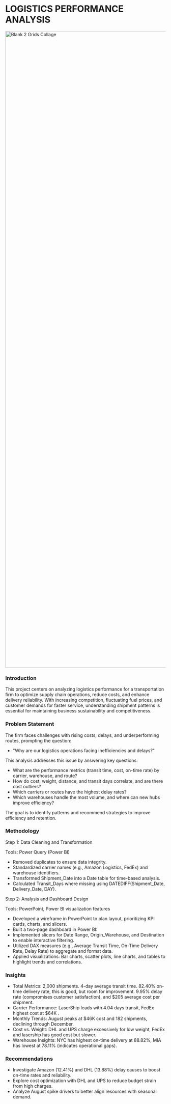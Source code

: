 # LOGISTICS PERFORMANCE ANALYSIS

<img width="2000" height="2000" alt="Blank 2 Grids Collage" src="https://github.com/user-attachments/assets/4e613845-70bb-4f22-a069-6abeb36a6e77" />

### Introduction
This project centers on analyzing logistics performance for a transportation firm to optimize supply chain operations, reduce costs, and enhance delivery reliability. With increasing competition, fluctuating fuel prices, and customer demands for faster service, understanding shipment patterns is essential for maintaining business sustainability and competitiveness.

### Problem Statement
The firm faces challenges with rising costs, delays, and underperforming routes, prompting the question:
- "Why are our logistics operations facing inefficiencies and delays?"

This analysis addresses this issue by answering key questions:
- What are the performance metrics (transit time, cost, on-time rate) by carrier, warehouse, and route?
- How do cost, weight, distance, and transit days correlate, and are there cost outliers?
- Which carriers or routes have the highest delay rates?
- Which warehouses handle the most volume, and where can new hubs improve efficiency?

The goal is to identify patterns and recommend strategies to improve efficiency and retention.

### Methodology
Step 1: Data Cleaning and Transformation

Tools: Power Query (Power BI)
- Removed duplicates to ensure data integrity.
- Standardized carrier names (e.g., Amazon Logistics, FedEx) and warehouse identifiers.
- Transformed Shipment_Date into a Date table for time-based analysis.
- Calculated Transit_Days where missing using DATEDIFF(Shipment_Date, Delivery_Date, DAY).

Step 2: Analysis and Dashboard Design

Tools: PowerPoint, Power BI visualization features
- Developed a wireframe in PowerPoint to plan layout, prioritizing KPI cards, charts, and slicers.
- Built a two-page dashboard in Power BI:
- Implemented slicers for Date Range,  Origin_Warehouse, and Destination to enable interactive filtering.
- Utilized DAX measures (e.g., Average Transit Time, On-Time Delivery Rate, Delay Rate) to aggregate and format data.
- Applied visualizations: Bar charts, scatter plots, line charts, and tables to highlight trends and correlations.

### Insights
- Total Metrics: 2,000 shipments. 4-day average transit time. 82.40% on-time delivery rate, this is good, but room for improvement. 9.95% delay rate (compromises customer satisfaction), and $205 average cost per shipment.
- Carrier Performance: LaserShip leads with 4.04 days transit, FedEx highest cost at $64K .
- Monthly Trends: August peaks at $46K cost and 182 shipments, declining through December.
- Cost vs. Weight: DHL and UPS charge excessively for low weight, FedEx and lasership has good cost but slower.
- Warehouse Insights: NYC has highest on-time delivery at 88.82%, MIA has lowest at 78.11% (indicates operational gaps).

### Recommendations
- Investigate Amazon (12.41%) and DHL (13.88%) delay causes to boost on-time rates and reliability.
- Explore cost optimization with DHL and UPS to reduce budget strain from high charges.
- Analyze August spike drivers to better align resources with seasonal demand.

